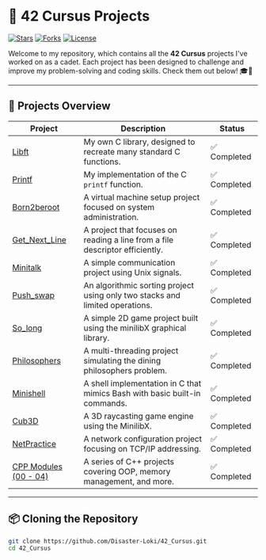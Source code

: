 # 🌟 42 Cursus Projects

[![Stars](https://img.shields.io/github/stars/Disaster-Loki/42_Cursus?color=yellow)](https://github.com/Disaster-Loki/42_Cursus/stargazers)
[![Forks](https://img.shields.io/github/forks/Disaster-Loki/42_Cursus?color=blue)](https://github.com/Disaster-Loki/42_Cursus/network/members)
[![License](https://img.shields.io/github/license/Disaster-Loki/42_Cursus)](https://github.com/Disaster-Loki/42_Cursus/blob/main/LICENSE)

Welcome to my repository, which contains all the **42 Cursus** projects I've worked on as a cadet. Each project has been designed to challenge and improve my problem-solving and coding skills. Check them out below! 🎓🚀

---

## 🚀 Projects Overview

| Project                                                                                       | Description                                                                 | Status       |
|------------------------------------------------------------------------------------------------|-----------------------------------------------------------------------------|--------------|
| [Libft](https://github.com/Disaster-Loki/42_Cursus/tree/main/Libft)                             | My own C library, designed to recreate many standard C functions.            | ✅ Completed |
| [Printf](https://github.com/Disaster-Loki/42_Cursus/tree/main/Printf)                           | My implementation of the C `printf` function.                                | ✅ Completed |
| [Born2beroot](https://github.com/Disaster-Loki/42_Cursus/tree/main/Born2beroot)                 | A virtual machine setup project focused on system administration.            | ✅ Completed |
| [Get_Next_Line](https://github.com/Disaster-Loki/42_Cursus/tree/main/Get_Next_Line)             | A project that focuses on reading a line from a file descriptor efficiently. | ✅ Completed |
| [Minitalk](https://github.com/Disaster-Loki/42_Cursus/tree/main/Minitalk)                       | A simple communication project using Unix signals.                           | ✅ Completed |
| [Push_swap](https://github.com/Disaster-Loki/42_Cursus/tree/main/Push_swap)                     | An algorithmic sorting project using only two stacks and limited operations. | ✅ Completed |
| [So_long](https://github.com/Disaster-Loki/42_Cursus/tree/main/So_long)                         | A simple 2D game project built using the minilibX graphical library.         | ✅ Completed |
| [Philosophers](https://github.com/Disaster-Loki/42_Cursus/tree/main/Philosophers)               | A multi-threading project simulating the dining philosophers problem.        | ✅ Completed |
| [Minishell](https://github.com/Disaster-Loki/Minishell)                                         | A shell implementation in C that mimics Bash with basic built-in commands.   | ✅ Completed |
| [Cub3D](https://github.com/Disaster-Loki/Cub3D)                                                 | A 3D raycasting game engine using the MinilibX.                              | ✅ Completed |
| [NetPractice](https://github.com/Disaster-Loki/42_Cursus/tree/main/NetPractice)                 | A network configuration project focusing on TCP/IP addressing.               | ✅ Completed |
| [CPP Modules (00 - 04)](https://github.com/Disaster-Loki/42_Cursus/tree/main/CPP%20Modules)     | A series of C++ projects covering OOP, memory management, and more.         | ✅ Completed |

---

## 📦 Cloning the Repository

```bash
git clone https://github.com/Disaster-Loki/42_Cursus.git
cd 42_Cursus
